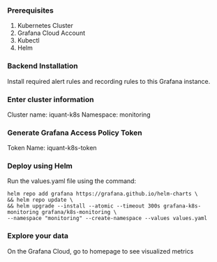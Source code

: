 ### Prerequisites
1. Kubernetes Cluster
2. Grafana Cloud Account
3. Kubectl
4. Helm

### Backend Installation
Install required alert rules and recording rules to this Grafana instance.

### Enter cluster information
Cluster name: iquant-k8s
Namespace: monitoring

### Generate Grafana Access Policy Token
Token Name: iquant-k8s-token

### Deploy using Helm
Run the values.yaml file using the command: 

```
helm repo add grafana https://grafana.github.io/helm-charts \
&& helm repo update \
&& helm upgrade --install --atomic --timeout 300s grafana-k8s-monitoring grafana/k8s-monitoring \
--namespace "monitoring" --create-namespace --values values.yaml
```

### Explore your data
On the Grafana Cloud, go to homepage to see visualized metrics

